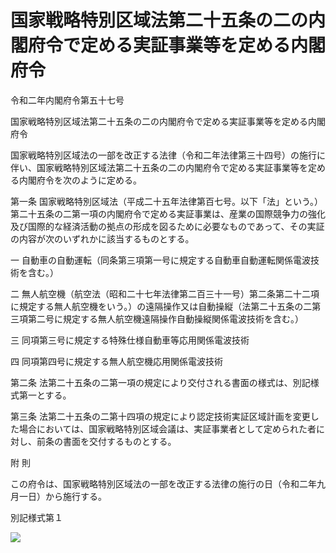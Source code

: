# 国家戦略特別区域法第二十五条の二の内閣府令で定める実証事業等を定める内閣府令

令和二年内閣府令第五十七号

国家戦略特別区域法第二十五条の二の内閣府令で定める実証事業等を定める内閣府令

国家戦略特別区域法の一部を改正する法律（令和二年法律第三十四号）の施行に伴い、国家戦略特別区域法第二十五条の二の内閣府令で定める実証事業等を定める内閣府令を次のように定める。

第一条 国家戦略特別区域法（平成二十五年法律第百七号。以下「法」という。）第二十五条の二第一項の内閣府令で定める実証事業は、産業の国際競争力の強化及び国際的な経済活動の拠点の形成を図るために必要なものであって、その実証の内容が次のいずれかに該当するものとする。

一 自動車の自動運転（同条第三項第一号に規定する自動車自動運転関係電波技術を含む。）

二 無人航空機（航空法（昭和二十七年法律第二百三十一号）第二条第二十二項に規定する無人航空機をいう。）の遠隔操作又は自動操縦（法第二十五条の二第三項第二号に規定する無人航空機遠隔操作自動操縦関係電波技術を含む。）

三 同項第三号に規定する特殊仕様自動車等応用関係電波技術

四 同項第四号に規定する無人航空機応用関係電波技術

第二条 法第二十五条の二第一項の規定により交付される書面の様式は、別記様式第一とする。

第三条 法第二十五条の二第十四項の規定により認定技術実証区域計画を変更した場合においては、国家戦略特別区域会議は、実証事業者として定められた者に対し、前条の書面を交付するものとする。

附 則

この府令は、国家戦略特別区域法の一部を改正する法律の施行の日（令和二年九月一日）から施行する。

別記様式第１

![](/./pict/R02F100057_2009071709_001.jpg)

